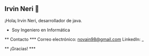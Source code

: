 ## Irvin Neri 👋
¡Hola¡ Irvin Neri, desarrollador de java.
- Soy Ingeniero en Informática

** Contacto ***
Correo electrónico: novain98@gmail.com
LinkedIn: _

** ¡Gracias! ***
